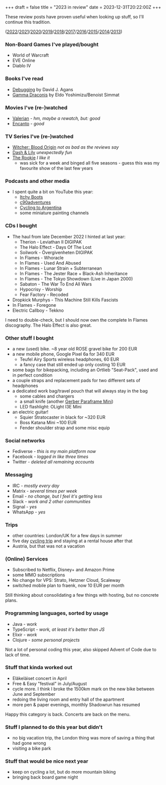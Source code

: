 +++
draft = false
title = "2023 in review"
date = 2023-12-31T20:22:00Z
+++

These review posts have proven useful when looking up stuff, so I'll continue this tradition.

([2022][yr2022]/[2021][yr2021]/[2020][yr2020]/[2019][yr2019]/[2018][yr2018]/[2017][yr2017]/[2016][yr2016]/[2015][yr2015]/[2014][yr2014]/[2013][yr2013])

[yr2022]: /blog/2022/2022-in-review/
[yr2021]: /blog/2021/2021-in-review/
[yr2020]: /blog/2020/2020-in-review/
[yr2019]: /blog/2019/2019-in-review/
[yr2018]: /blog/2018/2018-in-review/
[yr2017]: /blog/2017/2017-in-review/
[yr2016]: /blog/2016/2016-in-review/
[yr2015]: /blog/2015/2015-in-review/
[yr2014]: /blog/2014/2014-in-review/
[yr2013]: /blog/2014/2013-in-review/


### Non-Board Games I've played/bought

  * World of Warcraft
  * EVE Online
  * Diablo IV


### Books I've read

  * [Debugging](https://www.amazon.de/dp/0814474578/) by David J. Agans
  * [Gamma Draconis](https://www.amazon.de/dp/3551717486/) by Eldo Yoshimizu/Benoist Simmat


### Movies I've (re-)watched

  * [Valerian](https://www.imdb.com/title/tt2239822) - *hm, maybe a rewatch, but: good*
  * [Encanto](https://www.imdb.com/title/tt2953050) - *good*


### TV Series I've (re-)watched

  * [Witcher: Blood Origin](https://www.imdb.com/title/tt1751634/) *not as bad as the reviews say*
  * [Dash & Lily](https://www.imdb.com/title/tt1758589/) *unexpectedly fun*
  * [The Rookie](https://www.imdb.com/title/tt7587890/) *I like it*
    * was sick for a week and binged all five seasons - guess this was my favourite show of the last few years


### Podcasts and other media

  * I spent quite a bit on YouTube this year:
    * [Itchy Boots](https://www.youtube.com/@ItchyBoots)
    * [c90adventures](https://www.youtube.com/@c90adventures)
    * [Cycling to Argentina](https://www.youtube.com/@GregMcCahon)
    * some miniature painting channels


### CDs I bought

  * The haul from late December 2022 I hinted at last year:
    * Therion - Leviathan II DIGIPAK
    * The Halo Effect - Days Of The Lost
    * Soilwork - Övergivenheten DIGIPAK
    * In Flames - Whoracle
    * In Flames - Used And Abused
    * In Flames - Lunar Strain + Subterranean
    * In Flames - The Jester Race + Black-Ash Inheritance
    * In Flames - The Tokyo Showdown (Live in Japan 2000)
    * Sabaton - The War To End All Wars
    * Hypocrisy - Worship
    * Fear Factory - Recoded
  * Dropkick Murphys - This Machine Still Kills Fascists
  * In Flames - Foregone
  * Electric Callboy - Tekkno

I need to double-check, but I should now own the complete In Flames discography. The Halo Effect is also great.

### Other stuff I bought

  * a new (used) bike. ~8 year old ROSE gravel bike for 200 EUR
  * a new mobile phone, Google Pixel 6a for 340 EUR
    * Teufel Airy Sports wireless headphones, 60 EUR
    * a fancy case that still ended up only costing 10 EUR
  * some bags for bikepacking, including an Ortlieb "Seat-Pack", used and in perfect condition
  * a couple straps and replacement pads for two different sets of headphones
  * a dedicated work bag/travel pouch that will always stay in the bag
    * some cables and chargers
    * a small knife (another [Gerber Paraframe Mini](/blog/2019/2019-in-review/))
    * LED flashlight: OLight I3E Mini
  * an electric guitar!
    * Squier Stratocaster in black for ~320 EUR
    * Boss Katana Mini ~100 EUR
    * Fender shoulder strap and some misc equip


### Social networks

  * Fediverse - *this is my main platform now*
  * Facebook - *logged in like three times*
  * Twitter - *deleted all remaining accounts*


### Messaging

  * IRC -  *mostly every day*
  * Matrix - *several times per week*
  * Email - *no change, but I feel it's getting less*
  * Slack - *work and 2 other communities*
  * Signal - *yes*
  * WhatsApp - *yes*

### Trips

  * other countries: London/UK for a few days in summer
  * five day [cycling trip](/blog/2023/bikepacking-d11/) and staying at a rental house after that
  * Austria, but that was not a vacation

### (Online) Services

  * Subscribed to Netflix, Disney+ and Amazon Prime
  * some MMO subscriptions
  * No change for VPS: Strato, Hetzner Cloud, Scaleway
  * switched mobile plan to fraenk, now 10 EUR per month

Still thinking about consolidating a few things with hosting, but no concrete plans.

### Programming languages, sorted by usage

  * Java - *work*
  * TypeScript - *work, at least it's better than JS*
  * Elixir - *work*
  * Clojure - *some personal projects*

Not a lot of personal coding this year, also skipped Advent of Code due to lack of time.

### Stuff that kinda worked out

  * Eläkeläiset concert in April
  * Free & Easy "festival" in July/August
  * cycle more. I think I broke the 1500km mark on the new bike between June and September
  * redoing the living room and entry hall of the apartment
  * more pen & paper evenings, monthly Shadowrun has resumed

Happy this category is back. Concerts are back on the menu.

### Stuff I planned to do this year but didn't

  * no big vacation trip, the London thing was more of saving a thing that had gone wrong
  * visiting a bike park

### Stuff that would be nice next year

  * keep on cycling a lot, but do more mountain biking
  * bringing back board game night

